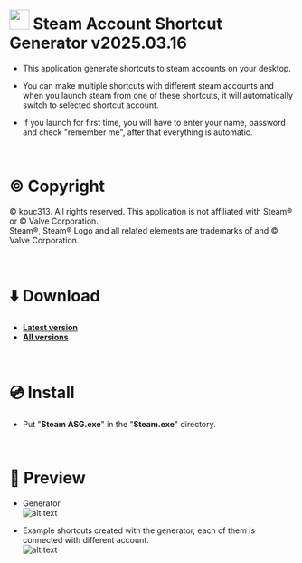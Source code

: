# <img src="https://raw.githubusercontent.com/kpuc313/Steam-Account-Shortcut-Generator/master/icon.ico" width="35px" height="35px"> Steam Account Shortcut Generator v2025.03.16
* This application generate shortcuts to steam accounts on your desktop.

* You can make multiple shortcuts with different steam accounts and when you launch steam from one of these shortcuts, it will automatically switch to selected shortcut account.

* If you launch for first time, you will have to enter your name, password and check "remember me", after that everything is automatic.

<br />

# :copyright: Copyright
© kpuc313. All rights reserved. This application is not affiliated with Steam® or © Valve Corporation.<br />
Steam®, Steam® Logo and all related elements are trademarks of and © Valve Corporation.

<br />

# :arrow_down: Download
* <b>[Latest version](https://github.com/kpuc313/Steam-Account-Shortcut-Generator/releases/tag/v2025.03.16 "Latest version")</b>
* <b>[All versions](https://github.com/kpuc313/Steam-Account-Shortcut-Generator/releases "All versions")</b>

<br />

# :cd: Install

* Put "<b>Steam ASG.exe</b>" in the "<b>Steam.exe</b>" directory.

<br />

# :milky_way: Preview
* Generator<br />
![alt text](https://raw.githubusercontent.com/kpuc313/Steam-Account-Shortcut-Generator/master/preview/preview_01.png)

* Example shortcuts created with the generator, each of them is connected with different account.<br />
![alt text](https://raw.githubusercontent.com/kpuc313/Steam-Account-Shortcut-Generator/master/preview/preview_02.png)
